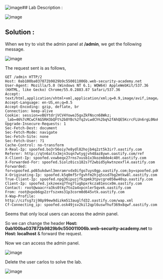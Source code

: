 ![image](https://github.com/sh3bu/Portswigger_labs/assets/67383098/e1744c45-86d6-4c39-a418-70c23599b31f)## Lab Description :

![image](https://github.com/sh3bu/Portswigger_labs/assets/67383098/fa662ef2-4898-4b83-baba-5b5fb8b65002)

## Solution :

When we try to visit the admin panel at **/admin**, we get the following message.

![image](https://github.com/sh3bu/Portswigger_labs/assets/67383098/1abe3918-0175-4e8a-a53c-089f74060baa)

The request sent is as follows,

```http
GET /admin HTTP/2
Host: 0ab100ba037872b9829b9c550011006b.web-security-academy.net
User-Agent: Mozilla/5.0 (Windows NT 6.1; WOW64) AppleWebKit/537.36 (KHTML, like Gecko) Chrome/55.0.2883.87 Safari/537.36 
Accept: text/html,application/xhtml+xml,application/xml;q=0.9,image/avif,image/webp,*/*;q=0.8
Accept-Language: en-US,en;q=0.5
Accept-Encoding: gzip, deflate, br
Connection: keep-alive
Cookie: session=vBGYtdrjVCV4YoweJ5gxZkFNscn68Wkz; _lab=46%7cMCwCFAG5RH3bQFt%2b8YBc%2fq2vLwdCh%2bq%2fAhQE5KcrcFLUn6rgL0NxHd2jiLwzIRcvbIBlqU0RsdnO00fplnQORNpAxFwunn0Bi5NGOXOY13I5UfX2mvoZHks%2fjpndLMrSHpuCQJpGPrfaif1n9YCdfxNBonofNGCpFLGFUFmZNmed4hY%3d
Upgrade-Insecure-Requests: 1
Sec-Fetch-Dest: document
Sec-Fetch-Mode: navigate
Sec-Fetch-Site: none
Sec-Fetch-User: ?1
Cache-Control: no-transform
X-Real-Ip: spoofed.bo3r56oiy7e8ydl82hojb4q2zt5k3ir7.oastify.com
Referer: http://qtn6altx3mjn3sqn7wtygjvh48az8ywn.oastify.com/ref
X-Client-Ip: spoofed.vxwbeqx27rns7xusb1x3kozm8de4c40t.oastify.com
X-Forwarded-For: spoofed.5iolz0ics182s7f2wbid5ykwtnzexfl4.oastify.com
Forwarded: for=spoofed.pd65ukdwnl3mnramrvdx0ifgo7uys0gp.oastify.com;by=spoofed.pd65ukdwnl3mnramrvdx0ifgo7uys0gp.oastify.com;host=spoofed.pd65ukdwnl3mnramrvdx0ifgo7uys0gp.oastify.com
X-Originating-Ip: spoofed.k5q0mf5rfgvhfm2hjq5ssd7bg2mtkw8l.oastify.com
True-Client-Ip: spoofed.npg36ipuzjfkzpmk3tpvcgre056w40sp.oastify.com
Client-Ip: spoofed.jxkzeexq7fng7lugbpxrkcza81escx0m.oastify.com
Contact: root@waacrra3ks0tky7to2a4xpcnler5qvek.oastify.com
From: root@vpob6qp2zrfszxms31p3corm0d645vtk.oastify.com
X-Wap-Profile: http://czfsg7zj98p99ew9dizkm513auglfd32.oastify.com/wap.xml
Cf-Connecting_ip: spoofed.osk49jsv2kil2qpl6uswfhuf369x8qwf.oastify.com
```

Seems that only local users can access the admin panel.

So we can change the header **Host: 0ab100ba037872b9829b9c550011006b.web-security-academy.net** to **Host: localhost** & forward the request.

Now we can access the admin panel. 

![image](https://github.com/sh3bu/Portswigger_labs/assets/67383098/30ba611e-7ea8-4ef4-8934-ab35f6e372fd)

Delete the user carlos to solve the lab.

![image](https://github.com/sh3bu/Portswigger_labs/assets/67383098/778d4aa2-31a6-47b6-9593-7c89454754b2)
